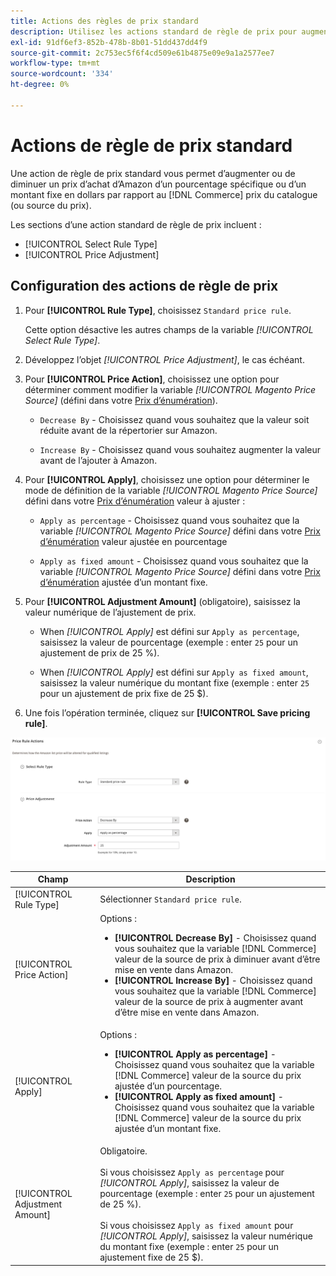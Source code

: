 ```yaml
---
title: Actions des règles de prix standard
description: Utilisez les actions standard de règle de prix pour augmenter ou diminuer le prix d’une offre Amazon par rapport au prix du catalogue de commerce (ou à la source du prix).
exl-id: 91df6ef3-852b-478b-8b01-51dd437dd4f9
source-git-commit: 2c753ec5f6f4cd509e61b4875e09e9a1a2577ee7
workflow-type: tm+mt
source-wordcount: '334'
ht-degree: 0%

---
```


# Actions de règle de prix standard

Une action de règle de prix standard vous permet d’augmenter ou de diminuer un prix d’achat d’Amazon d’un pourcentage spécifique ou d’un montant fixe en dollars par rapport au [!DNL Commerce] prix du catalogue (ou source du prix).

Les sections d’une action standard de règle de prix incluent :

- [!UICONTROL Select Rule Type]
- [!UICONTROL Price Adjustment]

## Configuration des actions de règle de prix

1. Pour **[!UICONTROL Rule Type]**, choisissez `Standard price rule`.

   Cette option désactive les autres champs de la variable _[!UICONTROL Select Rule Type]_.

1. Développez l’objet _[!UICONTROL Price Adjustment]_, le cas échéant.

1. Pour **[!UICONTROL Price Action]**, choisissez une option pour déterminer comment modifier la variable *[!UICONTROL Magento Price Source]* (défini dans votre [Prix d’énumération](./listing-price.md)).

   - `Decrease By` - Choisissez quand vous souhaitez que la valeur soit réduite avant de la répertorier sur Amazon.

   - `Increase By` - Choisissez quand vous souhaitez augmenter la valeur avant de l’ajouter à Amazon.

1. Pour **[!UICONTROL Apply]**, choisissez une option pour déterminer le mode de définition de la variable *[!UICONTROL Magento Price Source]* défini dans votre [Prix d’énumération](./listing-price.md) valeur à ajuster :

   - `Apply as percentage` - Choisissez quand vous souhaitez que la variable *[!UICONTROL Magento Price Source]* défini dans votre [Prix d’énumération](./listing-price.md) valeur ajustée en pourcentage

   - `Apply as fixed amount` - Choisissez quand vous souhaitez que la variable *[!UICONTROL Magento Price Source]* défini dans votre [Prix d’énumération](./listing-price.md) ajustée d’un montant fixe.

1. Pour **[!UICONTROL Adjustment Amount]** (obligatoire), saisissez la valeur numérique de l’ajustement de prix.

   - When *[!UICONTROL Apply]* est défini sur `Apply as percentage`, saisissez la valeur de pourcentage (exemple : enter `25` pour un ajustement de prix de 25 %).

   - When *[!UICONTROL Apply]* est défini sur `Apply as fixed amount`, saisissez la valeur numérique du montant fixe (exemple : enter `25` pour un ajustement de prix fixe de 25 $).

1. Une fois l’opération terminée, cliquez sur **[!UICONTROL Save pricing rule]**.

![Règle de prix standard](assets/ob-price-rule-action-standard-example.png)

| Champ | Description |
|---|---|
| [!UICONTROL Rule Type] | Sélectionner `Standard price rule`. |
| [!UICONTROL Price Action] | Options :<ul><li>**[!UICONTROL Decrease By]** - Choisissez quand vous souhaitez que la variable [!DNL Commerce] valeur de la source de prix à diminuer avant d’être mise en vente dans Amazon.</li><li>**[!UICONTROL Increase By]** - Choisissez quand vous souhaitez que la variable [!DNL Commerce] valeur de la source de prix à augmenter avant d’être mise en vente dans Amazon.</li></ul> |
| [!UICONTROL Apply] | Options :<ul><li>**[!UICONTROL Apply as percentage]** - Choisissez quand vous souhaitez que la variable [!DNL Commerce] valeur de la source du prix ajustée d’un pourcentage.</li><li>**[!UICONTROL Apply as fixed amount]** - Choisissez quand vous souhaitez que la variable [!DNL Commerce] valeur de la source du prix ajustée d’un montant fixe.</li></ul> |
| [!UICONTROL Adjustment Amount] | Obligatoire.<br><br>Si vous choisissez `Apply as percentage` pour *[!UICONTROL Apply]*, saisissez la valeur de pourcentage (exemple : enter `25` pour un ajustement de 25 %).<br><br>Si vous choisissez `Apply as fixed amount` pour *[!UICONTROL Apply]*, saisissez la valeur numérique du montant fixe (exemple : enter `25` pour un ajustement fixe de 25 $). |
